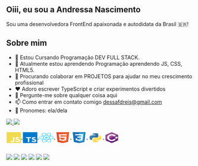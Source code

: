 ## Oiii, eu sou a Andressa Nascimento 
Sou uma desenvolvedora FrontEnd apaixonada e autodidata da Brasil 🇧🇷!
<!---
**dessafdreis/dessafdreis é um repositório ✨ especial ✨ porque seu `README.md` (este arquivo) aparece em seu perfil do GitHub.
Você pode clicar no link Visualizar para ver suas alterações.
Aqui estão algumas idéias para você começar: --->

##
## Sobre mim

- 🏁 Estou Cursando Programação DEV FULL STACK.
- 🌱 Atualmente estou aprendendo Programação aprendendo JS, CSS, HTML5.
- 💞️ Procurando colaborar em PROJETOS para ajudar no meu crescimento profissional
- ❤️ Adoro escrever TypeScript e criar experimentos divertidos
- 💬 Pergunte-me sobre qualquer coisa aqui
- 📫 Como entrar em contato comigo dessafdreis@gmail.com
- 🤭 Pronomes: ela/dela

 <a href="https://dessafdreis"/>
<img height="180em" src="https://github-readme-stats.vercel.app/api?username=dessafdreis&show_icons=true&theme=radical&include_all_comits=true&count_private=true"/>
<img height="180em" src="https://github-readme-stats.vercel.app/api/top-langs/?username=dessafdreis&layout=compact&langs_count=16&theme=radical"/>
</div>

<div style="display: inline_block"><br>
  <img align="center" alt="Rafa-Js" height="30" width="40" src="https://raw.githubusercontent.com/devicons/devicon/master/icons/javascript/javascript-plain.svg">
  <img align="center" alt="Rafa-Ts" height="30" width="40" src="https://raw.githubusercontent.com/devicons/devicon/master/icons/typescript/typescript-plain.svg">
  <img align="center" alt="Rafa-React" height="30" width="40" src="https://raw.githubusercontent.com/devicons/devicon/master/icons/react/react-original.svg">
  <img align="center" alt="Rafa-HTML" height="30" width="40" src="https://raw.githubusercontent.com/devicons/devicon/master/icons/html5/html5-original.svg">
  <img align="center" alt="Rafa-CSS" height="30" width="40" src="https://raw.githubusercontent.com/devicons/devicon/master/icons/css3/css3-original.svg">
  <img align="center" alt="Rafa-Python" height="30" width="40" src="https://raw.githubusercontent.com/devicons/devicon/master/icons/python/python-original.svg">
  <img align="center" alt="Rafa-Csharp" height="30" width="40" src="https://raw.githubusercontent.com/devicons/devicon/master/icons/csharp/csharp-original.svg">
</div>
  
  ##
 
<div> 
  <a href="https://www.youtube.com/dessafdreis?sub-confirmation=1" target="_blank"><img src="https://img.shields.io/badge/YouTube-FF0000?style=for-the-badge&logo=youtube&logoColor=white" target="_blank"></a>
  <a href="https://instagram.com/dessareis_nascimento" target="_blank"><img src="https://img.shields.io/badge/-Instagram-%23E4405F?style=for-the-badge&logo=instagram&logoColor=white" target="_blank"></a>
 	<a href="https://www.twitch.tv/blue_girl_pt" target="_blank"><img src="https://img.shields.io/badge/Twitch-9146FF?style=for-the-badge&logo=twitch&logoColor=white" target="_blank"></a>
 <a href="https://discord.com/channels/@bluegirlrj" target="_blank"><img src="https://img.shields.io/badge/Discord-7289DA?style=for-the-badge&logo=discord&logoColor=white" target="_blank"></a> 
  <a href = "mailto:dessafdreis@gmail.com"><img src="https://img.shields.io/badge/-Gmail-%23333?style=for-the-badge&logo=gmail&logoColor=white" target="_blank"></a>
  <a href="https://www.linkedin.com/in/andressa-nascimento-07b34273/" target="_blank"><img src="https://img.shields.io/badge/-LinkedIn-%230077B5?style=for-the-badge&logo=linkedin&logoColor=white" target="_blank"></a> 
  
</div>
